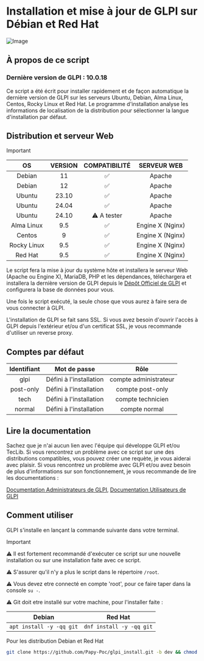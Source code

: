 # Installation et mise à jour de GLPI sur Débian et Red Hat

  ![Image](https://glpi-project.org/wp-content/uploads/2022/01/hero-img-2.png)

## À propos de ce script

### Dernière version de GLPI : 10.0.18

Ce script a été écrit pour installer rapidement et de façon automatique la dernière version de GLPI sur les serveurs Ubuntu, Debian, Alma Linux, Centos, Rocky Linux et Red Hat.
Le programme d'installation analyse les informations de localisation de la distribution pour sélectionner la langue d'installation par défaut. 

## Distribution et serveur Web

>[!IMPORTANT]
>
>| OS | VERSION | COMPATIBILITÉ | SERVEUR WEB |
>|:--:|:--:|:--:|:--:|
>|Debian|11|✅|Apache|
>|Debian|12|✅|Apache|
>|Ubuntu|23.10|✅|Apache|
>|Ubuntu|24.04|✅|Apache|
>|Ubuntu|24.10|⚠️ A tester|Apache|
>|Alma Linux|9.5|✅|Engine X (Nginx)|
>|Centos|9|✅|Engine X (Nginx)|
>|Rocky Linux|9.5|✅|Engine X (Nginx)|
>|Red Hat|9.5|✅|Engine X (Nginx)|

Le script fera la mise à jour du système hôte et installera le serveur Web (Apache ou Engine X), MariaDB, PHP et les dépendances, téléchargera et installera la dernière version de GLPI depuis le [Dépôt Officiel de GLPI](https://github.com/glpi-project/glpi) et configurera la base de données pour vous.

Une fois le script exécuté, la seule chose que vous aurez à faire sera de vous connecter à GLPI.

L'installation de GLPI se fait sans SSL. Si vous avez besoin d'ouvrir l'accès à GLPI depuis l'extérieur et/ou d'un certificat SSL, je vous recommande d'utiliser un reverse proxy.

## Comptes par défaut

| Identifiant | Mot de passe | Rôle |
|:--:|:--:|:--:|
|glpi|Défini à l'installation|compte administrateur|
|post-only|Défini à l'installation|compte post-only|
|tech|Défini à l'installation|compte technicien|
|normal|Défini à l'installation|compte normal|

## Lire la documentation

Sachez que je n'ai aucun lien avec l'équipe qui développe GLPI et/ou TecLib.
Si vous rencontrez un problème avec ce script sur une des distributions compatibles, vous pouvez créer une requète, je vous aiderai avec plaisir.
Si vous rencontrez un problème avec GLPI et/ou avez besoin de plus d'informations sur son fonctionnement, je vous recommande de lire les documentations :

[Documentation Administrateurs de GLPI](https://glpi-install.readthedocs.io/), [Documentation Utilisateurs de GLPI](https://glpi-user-documentation.readthedocs.io/)

## Comment utiliser

GLPI s'installe en lançant la commande suivante dans votre terminal.

>[!IMPORTANT]
>⚠️ Il est fortement recommandé d'exécuter ce script sur une nouvelle installation ou sur une installation faite avec ce script.
>
>⚠️ S'assurer qu'il n'y a plus le script dans le répertoire ```/root```.
>
>⚠️ Vous devez etre connecté en compte 'root', pour ce faire taper dans la console ```su -```.
>
>⚠️ Git doit etre installé sur votre machine, pour l'installer faite :
>
>| Debian | Red Hat |
>|:--:|:--:|
>| ```apt install -y -qq git``` | ```dnf install -y -qq git``` |

Pour les distribution Debian et Red Hat

```bash
git clone https://github.com/Papy-Poc/glpi_install.git -b dev && chmod -R +x glpi_install && ./glpi_install/glpi-install
```
